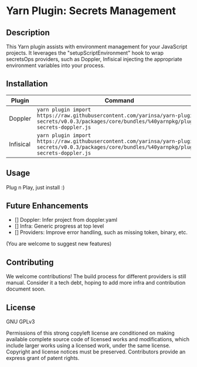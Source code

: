 # Yarn Plugin: Secrets Management

## Description

This Yarn plugin assists with environment management for your JavaScript projects. It leverages the "setupScriptEnvironment" hook to wrap secretsOps providers, such as Doppler, Infisical  injecting the appropriate environment variables into your process.

## Installation

| Plugin   | Command |
|----------|---------|
| Doppler  | `yarn plugin import https://raw.githubusercontent.com/yarinsa/yarn-plugin-secrets/v0.0.3/packages/core/bundles/%40yarnpkg/plugin-secrets-doppler.js` |
| Infisical | `yarn plugin import https://raw.githubusercontent.com/yarinsa/yarn-plugin-secrets/v0.0.3/packages/core/bundles/%40yarnpkg/plugin-secrets-doppler.js` |


## Usage

Plug n Play, just install :)

## Future Enhancements


- [] Doppler: Infer project from doppler.yaml
- [] Infra: Generic progress at top level
- [] Providers: Improve error handling, such as missing token, binary, etc.

(You are welcome to suggest new features)

## Contributing

We welcome contributions!
The build process for different providers is still manual. Consider it a tech debt, hoping to add more infra and contribution document soon.
## License

GNU GPLv3

Permissions of this strong copyleft license are conditioned on making available complete source code of licensed works and modifications, which include larger works using a licensed work, under the same license. Copyright and license notices must be preserved. Contributors provide an express grant of patent rights.

